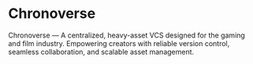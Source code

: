 # Chronoverse
Chronoverse — A centralized, heavy-asset VCS designed for the gaming and film industry. Empowering creators with reliable version control, seamless collaboration, and scalable asset management.
